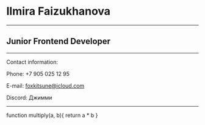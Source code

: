 # Ilmira Faizukhanova
****
## Junior Frontend Developer
****
Contact information:


Phone: +7 905 025 12 95


E-mail: foxkitsune@icloud.com


Discord: Джимми
****
function multiply(a, b){
  return a * b
}
